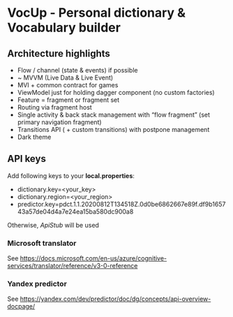 # VocUp - Personal dictionary & Vocabulary builder

## Architecture highlights

- Flow / channel (state & events) if possible
- ~ MVVM (Live Data & Live Event)
- MVI + common contract for games
- ViewModel just for holding dagger component (no custom factories)
- Feature = fragment or fragment set
- Routing via fragment host
- Single activity & back stack management with “flow fragment” (set primary navigation fragment)
- Transitions API ( + custom transitions) with postpone management
- Dark theme

## API keys

Add following keys to your **local.properties**:
- dictionary.key=<your_key>
- dictionary.region=<your_region>
- predictor.key=pdct.1.1.20200812T134518Z.0d0be6862667e89f.df9b165743a57de04d4a7e24ea15ba580dc900a8

Otherwise, *ApiStub* will be used

### Microsoft translator

See https://docs.microsoft.com/en-us/azure/cognitive-services/translator/reference/v3-0-reference

### Yandex predictor

See https://yandex.com/dev/predictor/doc/dg/concepts/api-overview-docpage/